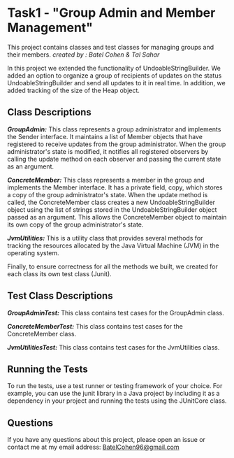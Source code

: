 # **Task1 - "Group Admin and Member Management"**
This project contains classes and test classes for managing groups and their members.
  *created by : Batel Cohen & Tal Sahar*

In this project we extended the functionality of UndoableStringBuilder.
We added an option to organize a group of recipients of updates on the status UndoableStringBuilder and send all updates to it in real time.
In addition, we added tracking of the size of the Heap object.

## **Class Descriptions**
  ***GroupAdmin:*** This class represents a group administrator and implements the Sender interface. It maintains a list of Member objects that have registered to      receive updates from the group administrator. When the group administrator's state is modified, it notifies all registered observers by calling the update method on each observer and passing the current state as an argument.

  ***ConcreteMember:*** This class represents a member in the group and implements the Member interface.
It has a private field, copy, which stores a copy of the group administrator's state. When the update method is called, the ConcreteMember class creates a new UndoableStringBuilder object using the list of strings stored in the UndoableStringBuilder object passed as an argument. This allows the ConcreteMember object to maintain its own copy of the group administrator's state.

  ***JvmUtilities:*** This is a utility class that provides several methods for tracking the resources allocated by the Java Virtual Machine (JVM) in the operating system.

Finally, to ensure correctness for all the methods we built, we created for each class its own test class (Junit).

## **Test Class Descriptions**
  ***GroupAdminTest:*** This class contains test cases for the GroupAdmin class.

  ***ConcreteMemberTest:*** This class contains test cases for the ConcreteMember class.

  ***JvmUtilitiesTest:*** This class contains test cases for the JvmUtilities class.

## **Running the Tests**
To run the tests, use a test runner or testing framework of your choice. For example, you can use the junit library in a Java project by including it as a dependency in your project and running the tests using the JUnitCore class.

## **Questions**
If you have any questions about this project, please open an issue or contact me at my email address: BatelCohen96@gmail.com

